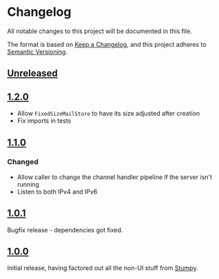 # Changelog

All notable changes to this project will be documented in this file.

The format is based on [Keep a Changelog](https://keepachangelog.com/en/1.0.0/),
and this project adheres to [Semantic Versioning](https://semver.org/spec/v2.0.0.html).

## [Unreleased]

## [1.2.0]

* Allow `FixedSizeMailStore` to have its size adjusted after creation
* Fix imports in tests

## [1.1.0]

### Changed

* Allow caller to change the channel handler pipeline if the server isn't running
* Listen to both IPv4 and IPv6

## [1.0.1]

Bugfix release - dependencies got fixed.

## [1.0.0]

Initial release, having factored out all the non-UI stuff from [Stumpy].

[Unreleased]: https://github.com/sbeitzel/StumpyNIO/compare/1.2.0...HEAD
[1.2.0]: https://github.com/sbeitzel/StumpyNIO/compare/1.1.0...1.2.0
[1.1.0]: https://github.com/sbeitzel/StumpyNIO/compare/1.0.1...1.1.0
[1.0.1]: https://github.com/sbeitzel/StumpyNIO/compare/1.0.0...1.0.1
[1.0.0]: https://github.com/sbeitzel/StumpyNIO/releases/tag/1.0.0
[Stumpy]: https://github.com/sbeitzel/Stumpy
